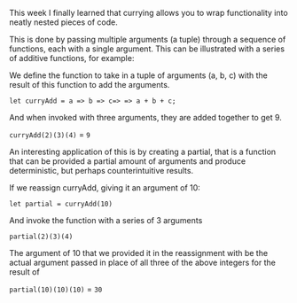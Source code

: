 This week I finally learned that currying allows you to wrap functionality into neatly nested pieces of code.  

This is done by passing multiple arguments (a tuple) through a sequence of functions, each with a single argument.  This can be illustrated with a series of additive functions, for example:

We define the function to take in a tuple of arguments (a, b, c) with the result of this function to add the arguments.

`let curryAdd = a => b => c=> => a + b + c;`

And when invoked with three arguments, they are added together to get 9.

`curryAdd(2)(3)(4)` = `9`

An interesting application of this is by creating a partial, that is a function that can be provided a partial amount of arguments and produce deterministic, but perhaps counterintuitive results.

If we reassign curryAdd, giving it an argument of 10:

`let partial = curryAdd(10)`

And invoke the function with a series of 3 arguments

`partial(2)(3)(4)`

The argument of 10 that we provided it in the reassignment with be the actual argument passed in place of all three of the above integers for the result of

`partial(10)(10)(10)` = `30`

